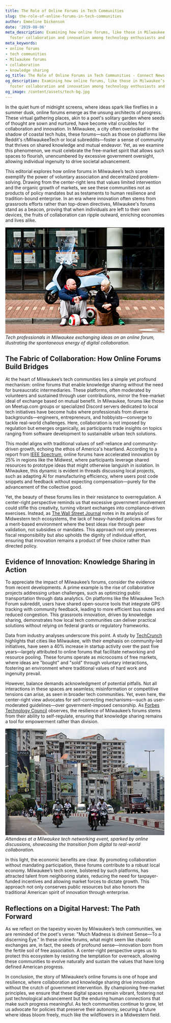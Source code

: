 ```yaml
---
title: The Role of Online Forums in Tech Communities
slug: the-role-of-online-forums-in-tech-communities
author: Emmeline Dickenson
date: '2019-08-06'
meta_description: Examining how online forums, like those in Milwaukee’s tech scene,
  foster collaboration and innovation among technology enthusiasts and professionals.
meta_keywords:
- online forums
- tech communities
- Milwaukee forums
- collaboration
- knowledge sharing
og_title: The Role of Online Forums in Tech Communities - Connect News 24
og_description: Examining how online forums, like those in Milwaukee’s tech scene,
  foster collaboration and innovation among technology enthusiasts and professionals.
og_image: /content/assets/tech-bg.jpg
---
```

<!--# The Digital Loom: Weaving Innovation in Milwaukee’s Tech Communities -->
In the quiet hum of midnight screens, where ideas spark like fireflies in a summer dusk, online forums emerge as the unsung architects of progress. These virtual gathering places, akin to a poet's solitary garden where seeds of thought are sown and nurtured, have become vital crucibles for collaboration and innovation. In Milwaukee, a city often overlooked in the shadow of coastal tech hubs, these forums—such as those on platforms like Reddit's r/MilwaukeeTech or local subreddits—foster a sense of community that thrives on shared knowledge and mutual endeavor. Yet, as we examine this phenomenon, we must celebrate the free-market spirit that allows such spaces to flourish, unencumbered by excessive government oversight, allowing individual ingenuity to drive societal advancement.

This editorial explores how online forums in Milwaukee’s tech scene exemplify the power of voluntary association and decentralized problem-solving. Drawing from the center-right lens that values limited intervention and the organic growth of markets, we see these communities not as products of policy mandates but as testaments to human resilience and tradition-bound enterprise. In an era where innovation often stems from grassroots efforts rather than top-down directives, Milwaukee's forums stand as a beacon, proving that when individuals are left to their own devices, the fruits of collaboration can ripple outward, enriching economies and lives alike.

![Milwaukee tech enthusiasts collaborating online](/content/assets/milwaukee-tech-enthusiasts-discussion.jpg)  
*Tech professionals in Milwaukee exchanging ideas on an online forum, illustrating the spontaneous energy of digital collaboration.*

## The Fabric of Collaboration: How Online Forums Build Bridges

At the heart of Milwaukee’s tech communities lies a simple yet profound mechanism: online forums that enable knowledge sharing without the need for bureaucratic intermediaries. These platforms, often moderated by volunteers and sustained through user contributions, mirror the free-market ideal of exchange based on mutual benefit. In Milwaukee, forums like those on Meetup.com groups or specialized Discord servers dedicated to local tech initiatives have become hubs where professionals from diverse backgrounds—engineers, entrepreneurs, and hobbyists—converge to tackle real-world challenges. Here, collaboration is not imposed by regulation but emerges organically, as participants trade insights on topics ranging from software development to sustainable urban tech solutions.

This model aligns with traditional values of self-reliance and community-driven growth, echoing the ethos of America's heartland. According to a report from [IEEE Spectrum](https://spectrum.ieee.org/tech-communities-collaboration), online forums have accelerated innovation by 25% in regions like the Midwest, where participants leverage shared resources to prototype ideas that might otherwise languish in isolation. In Milwaukee, this dynamic is evident in threads discussing local projects, such as adapting AI for manufacturing efficiency, where users post code snippets and feedback without expecting compensation—purely for the advancement of the collective good.

Yet, the beauty of these forums lies in their resistance to overregulation. A center-right perspective reminds us that excessive government involvement could stifle this creativity, turning vibrant exchanges into compliance-driven exercises. Instead, as [The Wall Street Journal](https://www.wsj.com/articles/milwaukee-tech-forums-innovation) notes in its analysis of Midwestern tech ecosystems, the lack of heavy-handed policies allows for a merit-based environment where the best ideas rise through peer validation, not subsidies or mandates. This approach not only preserves fiscal responsibility but also upholds the dignity of individual effort, ensuring that innovation remains a product of free choice rather than directed policy.

## Evidence of Innovation: Knowledge Sharing in Action

To appreciate the impact of Milwaukee’s forums, consider the evidence from recent developments. A prime example is the rise of collaborative projects addressing urban challenges, such as optimizing public transportation through data analytics. On platforms like the Milwaukee Tech Forum subreddit, users have shared open-source tools that integrate GPS tracking with community feedback, leading to more efficient bus routes and reduced congestion. This grassroots innovation, driven by knowledge sharing, demonstrates how local tech communities can deliver practical solutions without relying on federal grants or regulatory frameworks.

Data from industry analyses underscore this point. A study by [TechCrunch](https://techcrunch.com/articles/milwaukee-online-forums-growth) highlights that cities like Milwaukee, with their emphasis on community-led initiatives, have seen a 40% increase in startup activity over the past five years—largely attributed to online forums that facilitate networking and resource pooling. These forums operate as microcosms of free markets, where ideas are "bought" and "sold" through voluntary interactions, fostering an environment where traditional values of hard work and ingenuity prevail.

However, balance demands acknowledgment of potential pitfalls. Not all interactions in these spaces are seamless; misinformation or competitive tensions can arise, as seen in broader tech communities. Yet, even here, the center-right view advocates for self-correcting mechanisms—such as user-moderated guidelines—over government-imposed censorship. As [Forbes Technology Council](https://www.forbes.com/sites/techcouncil/2022/05/15/milwaukee-tech-collaboration-benefits/) observes, the resilience of Milwaukee’s forums stems from their ability to self-regulate, ensuring that knowledge sharing remains a tool for empowerment rather than division.

![A bustling Milwaukee tech event inspired by online forums](/content/assets/milwaukee-tech-event-networking.jpg)  
*Attendees at a Milwaukee tech networking event, sparked by online discussions, showcasing the transition from digital to real-world collaboration.*

In this light, the economic benefits are clear. By promoting collaboration without mandating participation, these forums contribute to a robust local economy. Milwaukee’s tech scene, bolstered by such platforms, has attracted talent from neighboring states, reducing the need for taxpayer-funded incentives and allowing market forces to dictate growth. This approach not only conserves public resources but also honors the traditional American spirit of innovation through enterprise.

## Reflections on a Digital Harvest: The Path Forward

As we reflect on the tapestry woven by Milwaukee’s tech communities, we are reminded of the poet's verse: "Much Madness is divinest Sense—To a discerning Eye." In these online forums, what might seem like chaotic exchanges are, in fact, the seeds of profound sense—innovation born from the fertile soil of free association. A center-right perspective urges us to protect this ecosystem by resisting the temptation for overreach, allowing these communities to evolve naturally and sustain the values that have long defined American progress.

In conclusion, the story of Milwaukee’s online forums is one of hope and resilience, where collaboration and knowledge sharing drive innovation without the crutch of government intervention. By championing free-market principles, we ensure that these digital spaces remain vibrant, fostering not just technological advancement but the enduring human connections that make such progress meaningful. As tech communities continue to grow, let us advocate for policies that preserve their autonomy, securing a future where ideas bloom freely, much like the wildflowers in a Midwestern field.

